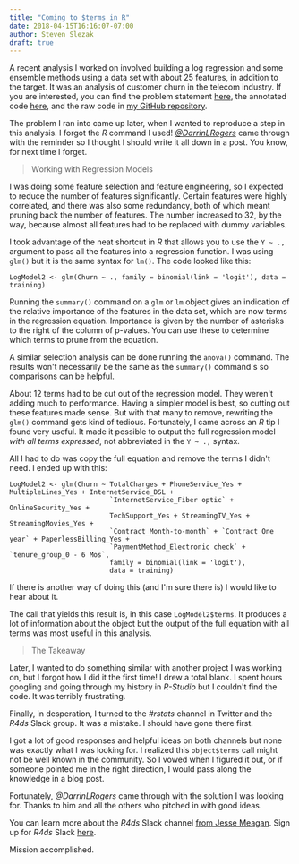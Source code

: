 ```yaml
---
title: "Coming to $terms in R"
date: 2018-04-15T16:16:07-07:00
author: Steven Slezak
draft: true
---
```


A recent analysis I worked on involved building a log regression and some ensemble methods using a data set with about 25 features, in addition to the target. It was an analysis of customer churn in the telecom industry. If you are interested, you can find the problem statement [here][1], the annotated code [here][2], and the raw code in [my GitHub repository][3].

The problem I ran into came up later, when I wanted to reproduce a step in this analysis. I forgot the *R* command I used! [*@DarrinLRogers*][4] came through with the reminder so I thought I should write it all down in a post. You know, for next time I forget.

>Working with Regression Models

I was doing some feature selection and feature engineering, so I expected to reduce the number of features significantly. Certain features were highly correlated, and there was also some redundancy, both of which meant pruning back the number of features. The number increased to 32, by the way, because almost all features had to be replaced with dummy variables.

I took advantage of the neat shortcut in *R* that allows you to use the `Y ~ .,` argument to pass all the features into a regression function. I was using `glm()` but it is the same syntax for `lm()`. The code looked like this:

    LogModel2 <- glm(Churn ~ ., family = binomial(link = 'logit'), data = training)
    

Running the `summary()` command on a `glm` or `lm` object gives an indication of the relative importance of the features in the data set, which are now terms in the regression equation. Importance is given by the number of asterisks to the right of the column of p-values. You can use these to determine which terms to prune from the equation.

A similar selection analysis can be done running the `anova()` command. The results won't necessarily be the same as the `summary()` command's so comparisons can be helpful.

About 12 terms had to be cut out of the regression model. They weren't adding much to performance. Having a simpler model is best, so cutting out these features made sense. But with that many to remove, rewriting the `glm()` command gets kind of tedious. Fortunately, I came across an *R* tip I found very useful. It made it possible to output the full regression model *with all terms expressed*, not abbreviated in the `Y ~ .,` syntax.

All I had to do was copy the full equation and remove the terms I didn't need. I ended up with this:

    LogModel2 <- glm(Churn ~ TotalCharges + PhoneService_Yes + MultipleLines_Yes + InternetService_DSL + 
                             `InternetService_Fiber optic` + OnlineSecurity_Yes + 
                             TechSupport_Yes + StreamingTV_Yes + StreamingMovies_Yes + 
                             `Contract_Month-to-month` + `Contract_One year` + PaperlessBilling_Yes +
                             `PaymentMethod_Electronic check` + `tenure_group_0 - 6 Mos`,
                             family = binomial(link = 'logit'), 
                             data = training)
    

If there is another way of doing this (and I'm sure there is) I would like to hear about it.

The call that yields this result is, in this case `LogModel2$terms`. It produces a lot of information about the object but the output of the full equation with all terms was most useful in this analysis.

>The Takeaway

Later, I wanted to do something similar with another project I was working on, but I forgot how I did it the first time! I drew a total blank. I spent hours googling and going through my history in *R-Studio* but I couldn't find the code. It was terribly frustrating.

Finally, in desperation, I turned to the *#rstats* channel in Twitter and the *R4ds* Slack group. It was a mistake. I should have gone there first.

I got a lot of good responses and helpful ideas on both channels but none was exactly what I was looking for. I realized this `object$terms` call might not be well known in the community. So I vowed when I figured it out, or if someone pointed me in the right direction, I would pass along the knowledge in a blog post.

Fortunately, *@DarrinLRogers* came through with the solution I was looking for. Thanks to him and all the others who pitched in with good ideas.

You can learn more about the *R4ds* Slack channel [from Jesse Meagan][5]. Sign up for *R4ds* Slack [here][6].

Mission accomplished.

 [1]: https://seslezak.github.io/R-Code/Telco_Churn_Reg_PS.html
 [2]: https://seslezak.github.io/R-Code/Telco_Churn_Reg.html
 [3]: https://github.com/seslezak/R-Code/blob/master/Telco%20Customer%20Churn%20Regression
 [4]: https://twitter.com/DarrinLRogers
 [5]: https://medium.com/@kierisi/r4ds-the-next-iteration-d51e0a1b0b82
 [6]: https://docs.google.com/forms/d/e/1FAIpQLSeT3zfzjWxoaQ6RmUEdT9n0xtvkuSaMeBetDQLpzNJvGUB6IQ/viewform
